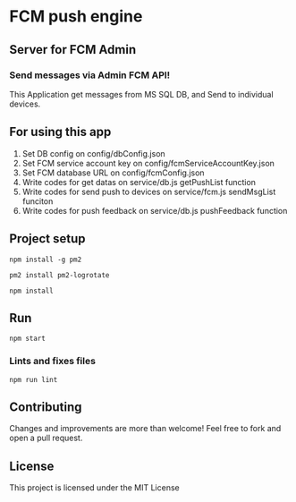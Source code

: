 # FCM push engine

## Server for FCM Admin

### Send messages via Admin FCM API! 

This Application get messages from MS SQL DB, and Send to individual devices.

## For using this app

1. Set DB config on config/dbConfig.json
1. Set FCM service account key on config/fcmServiceAccountKey.json
1. Set FCM database URL on config/fcmConfig.json
1. Write codes for get datas on service/db.js getPushList function
1. Write codes for send push to devices on service/fcm.js sendMsgList funciton
1. Write codes for push feedback on service/db.js pushFeedback function

## Project setup

```
npm install -g pm2
```

```
pm2 install pm2-logrotate
```

```
npm install
```

## Run
```
npm start
```

### Lints and fixes files
```
npm run lint
```

Contributing
-------------
Changes and improvements are more than welcome! Feel free to fork and open a pull request. 

License
-------------
This project is licensed under the MIT License
